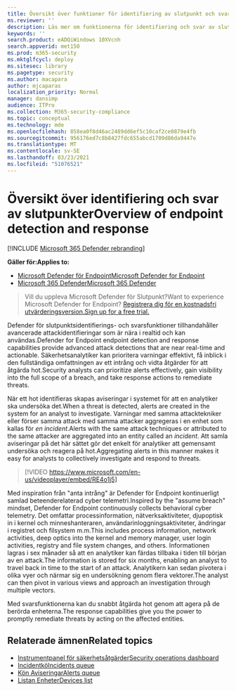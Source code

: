```yaml
---
title: Översikt över funktioner för identifiering av slutpunkt och svar
ms.reviewer: ''
description: Läs mer om funktionerna för identifiering och svar av slutpunkter i Microsoft Defender ATP
keywords: ''
search.product: eADQiWindows 10XVcnh
search.appverid: met150
ms.prod: m365-security
ms.mktglfcycl: deploy
ms.sitesec: library
ms.pagetype: security
ms.author: macapara
author: mjcaparas
localization_priority: Normal
manager: dansimp
audience: ITPro
ms.collection: M365-security-compliance
ms.topic: conceptual
ms.technology: mde
ms.openlocfilehash: 858ea0f8d46ac2489dd6ef5c10caf2ce0879e4fb
ms.sourcegitcommit: 956176ed7c8b8427fdc655abcd1709d86da9447e
ms.translationtype: MT
ms.contentlocale: sv-SE
ms.lasthandoff: 03/23/2021
ms.locfileid: "51076521"
---
```

# <a name="overview-of-endpoint-detection-and-response"></a><span data-ttu-id="dfb2d-103">Översikt över identifiering och svar av slutpunkter</span><span class="sxs-lookup"><span data-stu-id="dfb2d-103">Overview of endpoint detection and response</span></span>

[!INCLUDE [Microsoft 365 Defender rebranding](../../includes/microsoft-defender.md)]


<span data-ttu-id="dfb2d-104">**Gäller för:**</span><span class="sxs-lookup"><span data-stu-id="dfb2d-104">**Applies to:**</span></span>
- [<span data-ttu-id="dfb2d-105">Microsoft Defender för Endpoint</span><span class="sxs-lookup"><span data-stu-id="dfb2d-105">Microsoft Defender for Endpoint</span></span>](https://go.microsoft.com/fwlink/p/?linkid=2146631)
- [<span data-ttu-id="dfb2d-106">Microsoft 365 Defender</span><span class="sxs-lookup"><span data-stu-id="dfb2d-106">Microsoft 365 Defender</span></span>](https://go.microsoft.com/fwlink/?linkid=2118804)

> <span data-ttu-id="dfb2d-107">Vill du uppleva Microsoft Defender för Slutpunkt?</span><span class="sxs-lookup"><span data-stu-id="dfb2d-107">Want to experience Microsoft Defender for Endpoint?</span></span> [<span data-ttu-id="dfb2d-108">Registrera dig för en kostnadsfri utvärderingsversion.</span><span class="sxs-lookup"><span data-stu-id="dfb2d-108">Sign up for a free trial.</span></span>](https://www.microsoft.com/microsoft-365/windows/microsoft-defender-atp?ocid=docs-wdatp-exposedapis-abovefoldlink)

<span data-ttu-id="dfb2d-109">Defender för slutpunktsidentifierings- och svarsfunktioner tillhandahåller avancerade attackidentifieringar som är nära i realtid och kan användas.</span><span class="sxs-lookup"><span data-stu-id="dfb2d-109">Defender for Endpoint endpoint detection and response capabilities provide advanced attack detections that are near real-time and actionable.</span></span> <span data-ttu-id="dfb2d-110">Säkerhetsanalytiker kan prioritera varningar effektivt, få inblick i den fullständiga omfattningen av ett intrång och vidta åtgärder för att åtgärda hot.</span><span class="sxs-lookup"><span data-stu-id="dfb2d-110">Security analysts can prioritize alerts effectively, gain visibility into the full scope of a breach, and take response actions to remediate threats.</span></span>

<span data-ttu-id="dfb2d-111">När ett hot identifieras skapas aviseringar i systemet för att en analytiker ska undersöka det.</span><span class="sxs-lookup"><span data-stu-id="dfb2d-111">When a threat is detected, alerts are created in the system for an analyst to investigate.</span></span> <span data-ttu-id="dfb2d-112">Varningar med samma attacktekniker eller förser samma attack med samma attacker aggregeras i en enhet som kallas för _en incident_.</span><span class="sxs-lookup"><span data-stu-id="dfb2d-112">Alerts with the same attack techniques or attributed to the same attacker are aggregated into an entity called an _incident_.</span></span> <span data-ttu-id="dfb2d-113">Att samla aviseringar på det här sättet gör det enkelt för analytiker att gemensamt undersöka och reagera på hot.</span><span class="sxs-lookup"><span data-stu-id="dfb2d-113">Aggregating alerts in this manner makes it easy for analysts to collectively investigate and respond to threats.</span></span>

>[!VIDEO https://www.microsoft.com/en-us/videoplayer/embed/RE4o1j5]

<span data-ttu-id="dfb2d-114">Med inspiration från "anta intrång" är Defender för Endpoint kontinuerligt samlad beteenderelaterad cyber telemetri.</span><span class="sxs-lookup"><span data-stu-id="dfb2d-114">Inspired by the "assume breach" mindset, Defender for Endpoint continuously collects behavioral cyber telemetry.</span></span> <span data-ttu-id="dfb2d-115">Det omfattar processinformation, nätverksaktiviteter, djupoptisk in i kernel och minneshanteraren, användarinloggningsaktiviteter, ändringar i registret och filsystem m.m.</span><span class="sxs-lookup"><span data-stu-id="dfb2d-115">This includes process information, network activities, deep optics into the kernel and memory manager, user login activities, registry and file system changes, and others.</span></span> <span data-ttu-id="dfb2d-116">Informationen lagras i sex månader så att en analytiker kan färdas tillbaka i tiden till början av en attack.</span><span class="sxs-lookup"><span data-stu-id="dfb2d-116">The information is stored for six months, enabling an analyst to travel back in time to the start of an attack.</span></span> <span data-ttu-id="dfb2d-117">Analytikern kan sedan pivotera i olika vyer och närmar sig en undersökning genom flera vektorer.</span><span class="sxs-lookup"><span data-stu-id="dfb2d-117">The analyst can then pivot in various views and approach an investigation through multiple vectors.</span></span>

<span data-ttu-id="dfb2d-118">Med svarsfunktionerna kan du snabbt åtgärda hot genom att agera på de berörda enheterna.</span><span class="sxs-lookup"><span data-stu-id="dfb2d-118">The response capabilities give you the power to promptly remediate threats by acting on the affected entities.</span></span>


## <a name="related-topics"></a><span data-ttu-id="dfb2d-119">Relaterade ämnen</span><span class="sxs-lookup"><span data-stu-id="dfb2d-119">Related topics</span></span>
- [<span data-ttu-id="dfb2d-120">Instrumentpanel för säkerhetsåtgärder</span><span class="sxs-lookup"><span data-stu-id="dfb2d-120">Security operations dashboard</span></span>](security-operations-dashboard.md)
- [<span data-ttu-id="dfb2d-121">Incidentkö</span><span class="sxs-lookup"><span data-stu-id="dfb2d-121">Incidents queue</span></span>](view-incidents-queue.md)
- [<span data-ttu-id="dfb2d-122">Kön Aviseringar</span><span class="sxs-lookup"><span data-stu-id="dfb2d-122">Alerts queue</span></span>](alerts-queue.md)
- [<span data-ttu-id="dfb2d-123">Listan Enheter</span><span class="sxs-lookup"><span data-stu-id="dfb2d-123">Devices list</span></span>](machines-view-overview.md)

